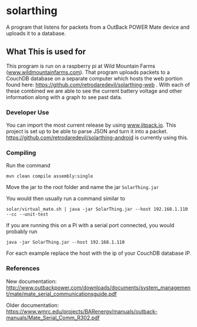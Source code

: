 # solarthing
A program that listens for packets from a OutBack POWER Mate device and uploads it to a database.
## What This is used for
This program is run on a raspberry pi at Wild Mountain Farms (www.wildmountainfarms.com).
That program uploads packets to a CouchDB database on a separate computer which hosts the web portion
found here: https://github.com/retrodaredevil/solarthing-web . With each of these combined we are able
to see the current battery voltage and other information along with a graph to see past data.
### Developer Use
You can import the most current release by using www.jitpack.io. This project is set up to be able to parse JSON
and turn it into a packet. https://github.com/retrodaredevil/solarthing-android is currently using this.

### Compiling
Run the command
```
mvn clean compile assembly:single
```
Move the jar to the root folder and name the jar `SolarThing.jar`

You would then usually run a command similar to 
```
solar/virtual_mate.sh | java -jar SolarThing.jar --host 192.168.1.110 --cc --unit-test
```
If you are running this on a Pi with a serial port connected, you would probably run
```
java -jar SolarThing.jar --host 192.168.1.110
```
For each example replace the host with the ip of your CouchDB database IP.

### References
New documentation:
http://www.outbackpower.com/downloads/documents/system_management/mate/mate_serial_communicationsguide.pdf

Older documentation:
https://www.wmrc.edu/projects/BARenergy/manuals/outback-manuals/Mate_Serial_Comm_R302.pdf
